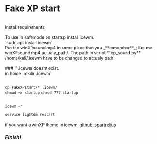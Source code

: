 # Fake XP start 
<br>
Install requirements <br><br>
To use in safemode on startup install icewm. 
<br>
`sudo apt install icewm`
<br>
Put the winXPsound.mp4 in some place that you _**remember**_; like mv winXPsound.mp4 actualy_path/. 
The path in script **xp_sound.py** /home/kali/.icewm have to be changed to actualy path.<br><br>
### if .icewm doesnt exist.
<br>
in home
`mkdir .icewm`
<br><br>


`cp FakeXPstart/* .icewm/`
<br>
`chmod +x startup`
`chmod 777 startup`
<br><br>

`icewm -r`


`service lightdm restart`
<br><br>
if you want a winXP theme in icewm: [github: spartrekus](https://github.com/spartrekus/icewm-xp) 
<br>
### _**Finish!**_<h3>

